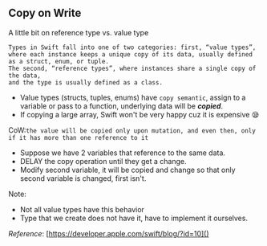 ## Copy on Write

A little bit on reference type vs. value type
```sil
Types in Swift fall into one of two categories: first, “value types”, 
where each instance keeps a unique copy of its data, usually defined as a struct, enum, or tuple. 
The second, “reference types”, where instances share a single copy of the data, 
and the type is usually defined as a class.
```

- Value types (structs, tuples, enums) have `copy semantic`, assign to a variable or pass to a function, underlying data will be ***copied***.
- If copying a large array, Swift won't be very happy cuz it is expensive 😪

CoW:`the value will be copied only upon mutation, and even then, only if it has more than one reference to it`

- Suppose we have 2 variables that reference to the same data.
- DELAY the copy operation until they get a change.
- Modify second variable, it will be copied and change so that only second variable is changed, first isn't.
 

Note:
* Not all value types have this behavior
* Type that we create does not have it, have to implement it ourselves.


*Reference*:
[https://developer.apple.com/swift/blog/?id=10]()
